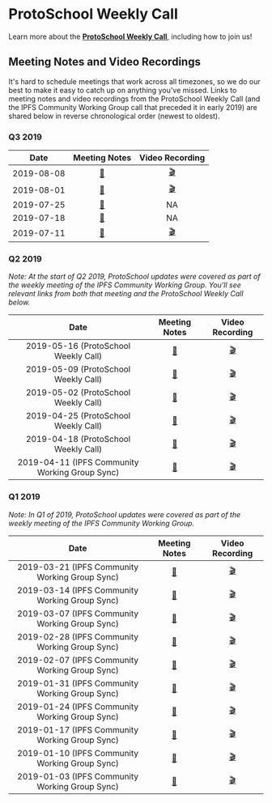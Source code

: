 # ProtoSchool Weekly Call

Learn more about the [**ProtoSchool Weekly Call**](https://github.com/ProtoSchool/organizing/issues/47), including how to join us!

## Meeting Notes and Video Recordings
It's hard to schedule meetings that work across all timezones, so we do our best to make it easy to catch up on anything you've missed. Links to meeting notes and video recordings from the ProtoSchool Weekly Call (and the IPFS Community Working Group call that preceded it in early 2019) are shared below in reverse chronological order (newest to oldest).

### Q3 2019

| Date | Meeting Notes | Video Recording |
| :---: |  :---:  |  :---: |
| 2019-08-08 | [📝](./2019/2019-08-08.md) |  [🎬](https://youtu.be/HdZklciwzK4)   |
| 2019-08-01 | [📝](./2019/2019-08-01.md) |  [🎬](https://youtu.be/Bj1ZEa2dx9w)   |
| 2019-07-25 | [📝](./2019/2019-07-25.md) |  NA   |
| 2019-07-18 | [📝](./2019/2019-07-18.md) |  NA   |
| 2019-07-11 | [📝](./2019/2019-07-11.md) |  [🎬](https://youtu.be/GdCQ9RcWHUA)    |

### Q2 2019
_Note: At the start of Q2 2019, ProtoSchool updates were covered as part of the weekly meeting of the IPFS Community Working Group. You'll see relevant links from both that meeting and the ProtoSchool Weekly Call below._

| Date | Meeting Notes | Video Recording |
| :---: |  :---:  |  :---: |
|  2019-05-16 (ProtoSchool Weekly Call) | [📝](./2019/2019-05-16.md) |  [🎬](https://youtu.be/gJpz7Ydvikw)    |
|  2019-05-09 (ProtoSchool Weekly Call) | [📝](./2019/2019-05-09.md) |  [🎬](https://youtu.be/MZUY0-hpPpM)    |
|  2019-05-02 (ProtoSchool Weekly Call) | [📝](./2019/2019-05-02.md) |  [🎬](https://youtu.be/pthDyeCHDuc)    |
|  2019-04-25 (ProtoSchool Weekly Call) | [📝](./2019/2019-04-25.md) |  [🎬](https://youtu.be/NAlrkYaEoyc)    |
|  2019-04-18 (ProtoSchool Weekly Call) | [📝](./2019/2019-04-18.md) |  [🎬](https://youtu.be/NAlrkYaEoyc)    |
|  2019-04-11 (IPFS Community Working Group Sync)| [📝](https://github.com/ipfs/team-mgmt/blob/master/meeting-notes/2019/Q2/2019-04-11--ipfs-community-wg-weekly.md)     |  [🎬](https://youtu.be/rwPG5nd2g4I)    |


### Q1 2019

_Note: In Q1 of 2019, ProtoSchool updates were covered as part of the weekly meeting of the IPFS Community Working Group._

| Date | Meeting Notes | Video Recording |
| :---: |  :---:  |  :---: |
|  2019-03-21 (IPFS Community Working Group Sync) | [📝](https://github.com/ipfs/team-mgmt/blob/master/meeting-notes/2019/Q1/2019-03-21--ipfs-community-wg-weekly.md)     |  [🎬](https://youtu.be/mGClQ2vPMu0)    |
|  2019-03-14 (IPFS Community Working Group Sync) | [📝](https://github.com/ipfs/team-mgmt/blob/master/meeting-notes/2019/Q1/2019-03-14--ipfs-community-wg-weekly.md)     |  [🎬](https://youtu.be/LtoCWn6IHZQ)    |
|  2019-03-07 (IPFS Community Working Group Sync) | [📝](https://github.com/ipfs/team-mgmt/blob/master/meeting-notes/2019/Q1/2019-03-07--ipfs-community-wg-weekly.md)     |  [🎬](https://youtu.be/yEuXD2iBDTo)    |
|  2019-02-28 (IPFS Community Working Group Sync) | [📝](https://github.com/ipfs/team-mgmt/blob/master/meeting-notes/2019/Q1/2019-02-28--ipfs-community-wg-weekly.md)     |  [🎬](https://youtu.be/3HWxPWDr4QA)    |
|  2019-02-07 (IPFS Community Working Group Sync) | [📝](https://github.com/ipfs/team-mgmt/blob/master/meeting-notes/2019/Q1/2019-02-07--ipfs-community-wg-weekly.md)     |  [🎬](https://youtu.be/BKkTCqMh1vQ)    |
|  2019-01-31 (IPFS Community Working Group Sync) | [📝](https://github.com/ipfs/team-mgmt/blob/master/meeting-notes/2019/Q1/2019-01-31--ipfs-community-wg-weekly.md)     |  [🎬](https://www.youtube.com/watch?v=R8wIN9GWwOs)    |
|  2019-01-24 (IPFS Community Working Group Sync) | [📝](https://github.com/ipfs/team-mgmt/blob/master/meeting-notes/2019/Q1/2019-01-24--ipfs-community-wg-weekly.md)     |  [🎬](https://www.youtube.com/watch?v=SUEySblFvjE)    |
|  2019-01-17 (IPFS Community Working Group Sync) | [📝](https://github.com/ipfs/team-mgmt/blob/master/meeting-notes/2019/Q1/2019-01-17--ipfs-community-wg-weekly.md)     |  [🎬](https://youtu.be/_FgohcFTa2A)    |
|  2019-01-10 (IPFS Community Working Group Sync) | [📝](https://github.com/ipfs/team-mgmt/blob/master/meeting-notes/2019/Q1/2019-01-10--ipfs-community-wg-weekly.md)   |  [🎬](https://youtu.be/MWOhli94vGg)   |
|  2019-01-03 (IPFS Community Working Group Sync) | [📝](https://github.com/ipfs/team-mgmt/blob/master/meeting-notes/2019/Q1/2019-01-03--ipfs-community-wg-weekly.md)   |  [🎬](https://youtu.be/RKl0oUTCEWI)   |
